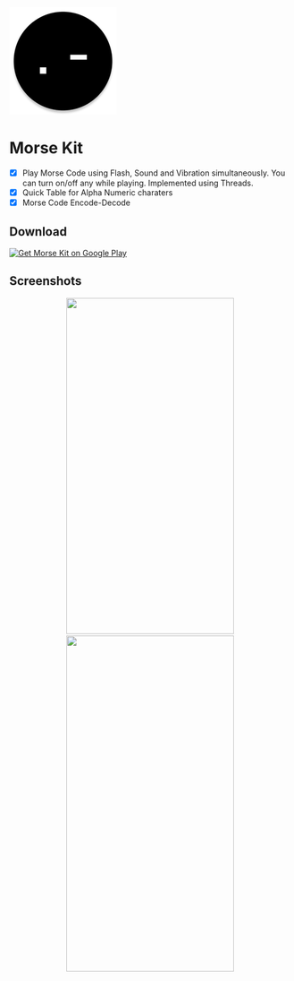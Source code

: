 <img alt="Morse Kit" src="https://github.com/Shailesh351/Morse/raw/master/app/src/main/res/mipmap-xxxhdpi/ic_launcher_round.png">

# Morse Kit

- [x] Play Morse Code using Flash, Sound and Vibration simultaneously. You can turn on/off any while playing. Implemented using Threads. 
- [x] Quick Table for Alpha Numeric charaters
- [x] Morse Code Encode-Decode

## Download

[<img src="https://play.google.com/intl/en_us/badges/images/apps/en-play-badge-border.png" width="200" alt="Get Morse Kit on Google Play" />](https://play.google.com/store/apps/details?id=dev.shellbell.morse "Get Morse Kit on Google Play")

## Screenshots

<p align="center">
  <img src="https://user-images.githubusercontent.com/18264684/87802331-a9443a00-c86e-11ea-9f7b-319c46019102.png" height="600" width="300">
  <img src="https://user-images.githubusercontent.com/18264684/87802325-a6494980-c86e-11ea-8e95-e6a93f4a1ab7.png" height="600" width="300">
</p>
